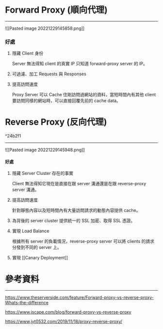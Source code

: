 # Forward Proxy (順向代理)

---

![[Pasted image 20221229145858.png]]

### 好處

1. 隱藏 Client 身份
	
	Server 無法得知 client 的真實 IP 只知道 forward-proxy server 的 IP。

2. 可過濾、加工 Requests 與 Responses

3. 提高訪問速度
	
	Proxy Server 可以 Cache 住剛訪問過網站的資料，當短時間內有其他 client 要訪問同樣的網站時，可以直接回覆先前的 cache data。

# Reverse Proxy (反向代理)

^24b2f1

---

![[Pasted image 20221229145948.png]]

#### 好處

1. 隱藏 Server Cluster 存在的事實
	
	Client 無法得知它現在是直接在跟 server 溝通還是在跟 reverse-proxy server 溝通。

2. 提高訪問速度
	
	針對靜態內容以及短時間內有大量訪問請求的動態內容提供 cache。

3. 為背後的 server cluster 提供統一的 SSL 加密、取得 SSL 憑證。

4. 實現 Load Balance
	
	根據所有 server 的負載情況，reverse-proxy server 可以將 clients 的請求分發到不同的 server 上。

5. 實現 [[Canary Deployment]]

# 參考資料

---

https://www.theserverside.com/feature/Forward-proxy-vs-reverse-proxy-Whats-the-difference

https://www.jscape.com/blog/forward-proxy-vs-reverse-proxy

https://www.jyt0532.com/2019/11/18/proxy-reverse-proxy/